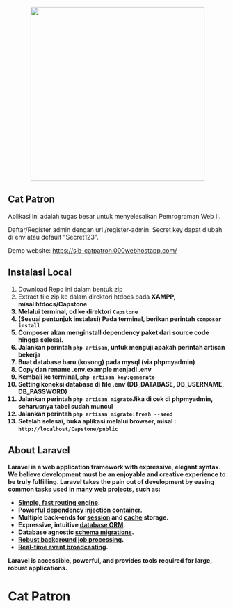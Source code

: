 <p align="center"><img src="https://laravel.com/img/logotype.min.svg" width="400"></p>

## Cat Patron

Aplikasi ini adalah tugas besar untuk menyelesaikan Pemrograman Web II.

Daftar/Register admin dengan url /register-admin. Secret key dapat diubah di env atau default "Secret123".

Demo website: https://sib-catpatron.000webhostapp.com/

## Instalasi Local

1.  Download Repo ini dalam bentuk zip
2.  Extract file zip ke dalam direktori htdocs pada <b>XAMPP<b>,<br>misal htdocs/Capstone
3.  Melalui terminal, cd ke direktori <code>Capstone</code>
4.  (Sesuai pentunjuk instalasi) Pada terminal, berikan perintah <code>composer install</code>
5.  Composer akan menginstall dependency paket dari source code hingga selesai.
6.  Jalankan perintah <code>php artisan</code>, untuk menguji apakah perintah artisan bekerja
7.  Buat database baru (kosong) pada mysql (via phpmyadmin)
8.  Copy dan rename .env.example menjadi .env
9.  Kembali ke terminal, <code>php artisan key:generate</code>
10. Setting koneksi database di file .env <b>(DB_DATABASE, DB_USERNAME, DB_PASSWORD)<b>
11. Jalankan perintah <code>php artisan migrate</code>Jika di cek di phpmyadmin, seharusnya tabel sudah muncul
12. Jalankan perintah <code>php artisan migrate:fresh --seed</code>
13. Setelah selesai, buka aplikasi melalui browser, misal : <code>http://localhost/Capstone/public</code>


## About Laravel

Laravel is a web application framework with expressive, elegant syntax. We believe development must be an enjoyable and creative experience to be truly fulfilling. Laravel takes the pain out of development by easing common tasks used in many web projects, such as:

-   [Simple, fast routing engine](https://laravel.com/docs/routing).
-   [Powerful dependency injection container](https://laravel.com/docs/container).
-   Multiple back-ends for [session](https://laravel.com/docs/session) and [cache](https://laravel.com/docs/cache) storage.
-   Expressive, intuitive [database ORM](https://laravel.com/docs/eloquent).
-   Database agnostic [schema migrations](https://laravel.com/docs/migrations).
-   [Robust background job processing](https://laravel.com/docs/queues).
-   [Real-time event broadcasting](https://laravel.com/docs/broadcasting).

Laravel is accessible, powerful, and provides tools required for large, robust applications.
# Cat Patron
